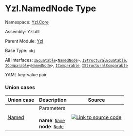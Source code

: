 # Yzl.NamedNode Type

Namespace: [Yzl.Core](https://queil.github.io/yzl/reference/yzl-core)

Assembly: Yzl.dll

Parent Module: [Yzl](https://queil.github.io/yzl/reference/yzl-core-yzl)

Base Type: <code>obj</code>

All Interfaces: <code><span><a href="https://docs.microsoft.com/dotnet/api/system.iequatable-1">IEquatable</a>&lt;<a href="https://queil.github.io/yzl/reference/yzl-core-yzl-namednode">NamedNode</a>&gt;</span></code>, <code><a href="https://docs.microsoft.com/dotnet/api/system.collections.istructuralequatable">IStructuralEquatable</a></code>, <code><span><a href="https://docs.microsoft.com/dotnet/api/system.icomparable-1">IComparable</a>&lt;<a href="https://queil.github.io/yzl/reference/yzl-core-yzl-namednode">NamedNode</a>&gt;</span></code>, <code><a href="https://docs.microsoft.com/dotnet/api/system.icomparable">IComparable</a></code>, <code><a href="https://docs.microsoft.com/dotnet/api/system.collections.istructuralcomparable">IStructuralComparable</a></code>

YAML key-value pair

### Union cases

Union case | Description | Source
:--- | :--- | :---:
[Named](#Named)&#32; | Parameters&#32;<br />&#32;&#32;<br />**name**: <code><a href="https://queil.github.io/yzl/reference/yzl-core-yzl-name">Name</a></code>&#32;<br />**node**: <code><a href="https://queil.github.io/yzl/reference/yzl-core-yzl-node">Node</a></code>&#32;<br />&#32;&#32; | [![Link to source code](https://queil.github.io/yzl/content/img/github.png)](https://github.com/queil/yzl/tree/master/src/Yzl.fs#L67-67)&#32;



